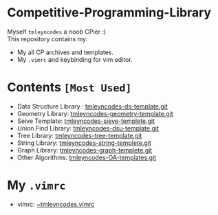 # Competitive-Programming-Library

Myself ```tmleyncodes``` a noob CPier :) <br>
This repository contains my: <br>
- My all CP archives and templates.
- My ```.vimrc``` and keybinding for vim editor.


# **Contents** ```[Most Used]```

- Data Structure Library : <a href = "https://github.com/Vishal-sys-code/Competitive-Programming-Library/tree/main/data_structure">tmleyncodes-ds-template.git</a>
- Geometry Library: <a href="https://github.com/Vishal-sys-code/Competitive-Programming-Library/tree/main/geometry">tmleyncodes-geometry-template.git</a>
- Seive Template: <a href="https://github.com/Vishal-sys-code/Competitive-Programming-Library/blob/main/sieve.cpp">tmleyncodes-sieve-templete.git</a>
- Union Find Library: <a href="https://github.com/Vishal-sys-code/Competitive-Programming-Library/tree/main/unionfind">tmleyncodes-dsu-template.git</a>
- Tree Library: <a href="https://github.com/Vishal-sys-code/Competitive-Programming-Library/tree/main/tree">tmleyncodes-tree-template.git</a>
- String Library: <a href="https://github.com/Vishal-sys-code/Competitive-Programming-Library/tree/main/string">tmleyncodes-string-templete.git</a>
- Graph Library: <a href="https://github.com/Vishal-sys-code/Competitive-Programming-Library/tree/main/graph">tmleyncodes-graph-templete.git</a>
- Other Algorithms: <a href="https://github.com/Vishal-sys-code/Competitive-Programming-Library/tree/main/other_algorithms">tmleyncodes-OA-templates.git</a>

# My ```.vimrc```

- vimrc: <a href="https://github.com/Vishal-sys-code/Competitive-Programming-Library/blob/main/.vimrc">~tmleyncodes.vimrc</a>

